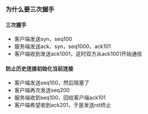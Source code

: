 ### 为什么要三次握手
#### 三次握手
- 客户端发送syn，seq100
- 服务端发送ack、syn，seq1000，ack101
- 客户端收到发送ack1001，这时双方从ack1001开始通信
#### 防止历史连接初始化当前连接
- 客户端发送seq100，然后阻塞了
- 客户端再次发送seq200
- 服务端收到seq100，回给客户端ack101
- 客户端希望收到ack201，于是发送rst终止